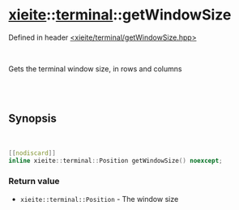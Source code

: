 # [xieite](../../README.md)::[terminal](../terminal.md)::getWindowSize
Defined in header [<xieite/terminal/getWindowSize.hpp>](../../include/xieite/terminal/getWindowSize.hpp)

<br/>

Gets the terminal window size, in rows and columns

<br/><br/>

## Synopsis

<br/>

```cpp
[[nodiscard]]
inline xieite::terminal::Position getWindowSize() noexcept;
```
### Return value
- `xieite::terminal::Position` - The window size
